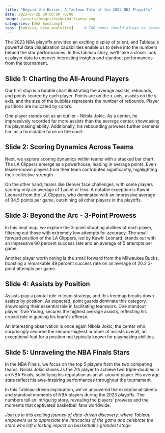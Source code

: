 ```yaml
---
title: "Beyond the Buzzer: A Tableau Tale of the 2023 NBA Playoffs"
date: 2023-07-28 00:00:00 -0700
image: /assets/images/basketballcanva.png
categories: [DAA Bootcamp]
tags: [tableau, data analytics]     # TAG names should always be lowercase
---
```




The 2023 NBA playoffs provided an exciting display of talent, and Tableau's powerful data visualization capabilities enable us to delve into the numbers behind the star performances. In this tableau story, we'll take a closer look at player data to uncover interesting insights and standout performances from the tournament.

## Slide 1: Charting the All-Around Players


Our first stop is a bubble chart illustrating the average assists, rebounds, and points scored by each player. Points are on the x-axis, assists on the y-axis, and the size of the bubbles represents the number of rebounds. Player positions are indicated by colors.

One player stands out as an outlier - Nikola Jokic. As a center, he impressively recorded far more assists than the average center, showcasing his playmaking ability. Additionally, his rebounding prowess further cements him as a formidable force on the court.

## Slide 2: Scoring Dynamics Across Teams


Next, we explore scoring dynamics within teams with a stacked bar chart. The LA Clippers emerge as a powerhouse, leading in average points. Even lesser-known players from their team contributed significantly, highlighting their collective strength.

On the other hand, teams like Denver face challenges, with some players scoring only an average of 1 point or less. A notable exception is Kawhi Leonard from the LA Clippers, who dominated with an impressive average of 34.5 points per game, outshining all other players in the playoffs.

## Slide 3: Beyond the Arc - 3-Point Prowess


In this heat map, we explore the 3-point shooting abilities of each player, filtering out those with extremely low attempts for accuracy. The small forward position of the LA Clippers, led by Kawhi Leonard, stands out with an impressive 60 percent success rate and an average of 5 attempts per game.

Another player worth noting is the small forward from the Milwaukee Bucks, boasting a remarkable 49 percent success rate on an average of 20.2 3-point attempts per game.

## Slide 4: Assists by Position


Assists play a pivotal role in team strategy, and this treemap breaks down assists by position. As expected, point guards dominate this category, showcasing their essential role in facilitating teamwork. One standout player, Trae Young, secures the highest average assists, reflecting his crucial role in guiding his team's offense.

An interesting observation is once again Nikola Jokic, the center who surprisingly secured the second-highest number of assists overall, an exceptional feat for a position not typically known for playmaking abilities.

## Slide 5: Unraveling the NBA Finals Stars


In the NBA Finals, we focus on the top 5 players from the two competing teams. Nikola Jokic shines as the 7th player to achieve two triple-doubles in an NBA Finals, solidifying his reputation as an all-around player. His average stats reflect his awe-inspiring performances throughout the tournament.

In this Tableau-driven exploration, we've uncovered the exceptional talents and standout moments of NBA players during the 2023 playoffs. The numbers tell an intriguing story, revealing the players' prowess and the moments that captivated basketball fans worldwide.

*Join us in this exciting journey of data-driven discovery, where Tableau empowers us to appreciate the intricacies of the game and celebrate the stars who left a lasting impact on basketball's grandest stage.*
